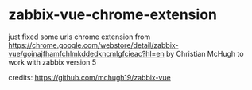 # zabbix-vue-chrome-extension

just fixed some urls chrome extension from https://chrome.google.com/webstore/detail/zabbix-vue/goinajfhamfchlmkddedkncmlgfcieac?hl=en by Christian McHugh to work with zabbix version 5

credits:
https://github.com/mchugh19/zabbix-vue

